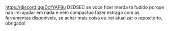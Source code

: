 https://discord.gg/DcfYAF8u DEDSEC
se voce fizer merda ta fudido porque nao irei ajudar em nada e nem compactuo fazer estrago com as ferramentas disponiveis, se achar mais coisa eu irei atualizar o repositorio, obrigado!
